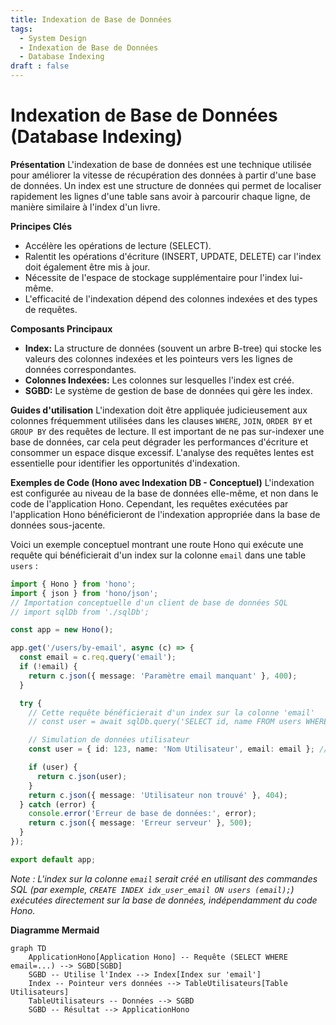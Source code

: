 ```yaml
---
title: Indexation de Base de Données
tags:
  - System Design
  - Indexation de Base de Données
  - Database Indexing
draft : false
---
```


# Indexation de Base de Données (Database Indexing)

**Présentation**
L'indexation de base de données est une technique utilisée pour améliorer la vitesse de récupération des données à partir d'une base de données. Un index est une structure de données qui permet de localiser rapidement les lignes d'une table sans avoir à parcourir chaque ligne, de manière similaire à l'index d'un livre.

**Principes Clés**
- Accélère les opérations de lecture (SELECT).
- Ralentit les opérations d'écriture (INSERT, UPDATE, DELETE) car l'index doit également être mis à jour.
- Nécessite de l'espace de stockage supplémentaire pour l'index lui-même.
- L'efficacité de l'indexation dépend des colonnes indexées et des types de requêtes.

**Composants Principaux**
- **Index:** La structure de données (souvent un arbre B-tree) qui stocke les valeurs des colonnes indexées et les pointeurs vers les lignes de données correspondantes.
- **Colonnes Indexées:** Les colonnes sur lesquelles l'index est créé.
- **SGBD:** Le système de gestion de base de données qui gère les index.

**Guides d'utilisation**
L'indexation doit être appliquée judicieusement aux colonnes fréquemment utilisées dans les clauses `WHERE`, `JOIN`, `ORDER BY` et `GROUP BY` des requêtes de lecture. Il est important de ne pas sur-indexer une base de données, car cela peut dégrader les performances d'écriture et consommer un espace disque excessif. L'analyse des requêtes lentes est essentielle pour identifier les opportunités d'indexation.

**Exemples de Code (Hono avec Indexation DB - Conceptuel)**
L'indexation est configurée au niveau de la base de données elle-même, et non dans le code de l'application Hono. Cependant, les requêtes exécutées par l'application Hono bénéficieront de l'indexation appropriée dans la base de données sous-jacente.

Voici un exemple conceptuel montrant une route Hono qui exécute une requête qui bénéficierait d'un index sur la colonne `email` dans une table `users` :

```typescript
import { Hono } from 'hono';
import { json } from 'hono/json';
// Importation conceptuelle d'un client de base de données SQL
// import sqlDb from './sqlDb';

const app = new Hono();

app.get('/users/by-email', async (c) => {
  const email = c.req.query('email');
  if (!email) {
    return c.json({ message: 'Paramètre email manquant' }, 400);
  }

  try {
    // Cette requête bénéficierait d'un index sur la colonne 'email'
    // const user = await sqlDb.query('SELECT id, name FROM users WHERE email = ?', [email]);

    // Simulation de données utilisateur
    const user = { id: 123, name: 'Nom Utilisateur', email: email }; // Simulation

    if (user) {
      return c.json(user);
    }
    return c.json({ message: 'Utilisateur non trouvé' }, 404);
  } catch (error) {
    console.error('Erreur de base de données:', error);
    return c.json({ message: 'Erreur serveur' }, 500);
  }
});

export default app;
```
*Note : L'index sur la colonne `email` serait créé en utilisant des commandes SQL (par exemple, `CREATE INDEX idx_user_email ON users (email);`) exécutées directement sur la base de données, indépendamment du code Hono.*

**Diagramme Mermaid**
```mermaid
graph TD
    ApplicationHono[Application Hono] -- Requête (SELECT WHERE email=...) --> SGBD[SGBD]
    SGBD -- Utilise l'Index --> Index[Index sur 'email']
    Index -- Pointeur vers données --> TableUtilisateurs[Table Utilisateurs]
    TableUtilisateurs -- Données --> SGBD
    SGBD -- Résultat --> ApplicationHono